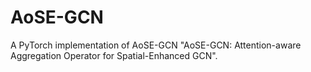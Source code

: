 # AoSE-GCN
A PyTorch implementation of AoSE-GCN "AoSE-GCN: Attention-aware Aggregation Operator for Spatial-Enhanced GCN".
